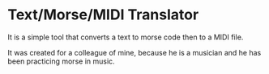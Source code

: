 Text/Morse/MIDI Translator
=========

It is a simple tool that converts a text to morse code then to a MIDI file.

It was created for a colleague of mine, because he is a musician and he has been practicing morse in music.
